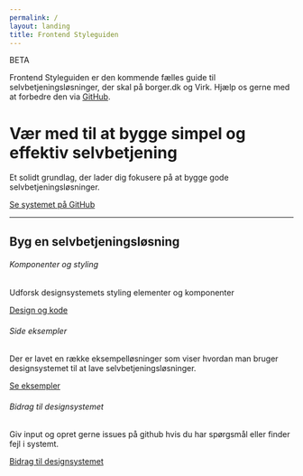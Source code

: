 ```yaml
---
permalink: /
layout: landing
title: Frontend Styleguiden
---
```


<div class="alert alert-info" role="alert" aria-label="Styleguiden er gået i beta">
  <div class="alert-body">
      <p class="alert-heading">BETA</p>
      <p class="alert-text">Frontend Styleguiden er den kommende fælles guide til selvbetjeningsløsninger, der skal på borger.dk og Virk. Hjælp os gerne med at forbedre den via <a href="https://github.com/FSGpilot/frontend-styleguide-components">GitHub</a>.</p>
  </div>
</div>

<div class="row mt-6">
  <div class="col-12 col-md-5">
    <h1>Vær med til at bygge simpel og effektiv selvbetjening</h1>
    <p class="font-lead">
      Et solidt grundlag, der lader dig fokusere på at bygge gode selvbetjeningsløsninger.
    </p>
    <a href="https://github.com/FSGpilot/frontend-styleguide-components" class="button button-secondary" role="button">
      Se systemet på GitHub
    </a>     
  </div>
  <div class="col-12 col-md-7">
    <div class="bg-alternative demo-img-placeholder-large mt-4 mt-md-0"></div>
  </div>
</div>
<hr class="my-6">
<h2>Byg en selvbetjeningsløsning</h2>
<div class="row">
  <div class="col-12 col-md-4">
    <div class="bg-alternative demo-img-placeholder"></div>
    <h6>Komponenter og styling</h6>
    <p>Udforsk designsystemets styling elementer og komponenter</p>
    <a href="{{ site.baseurl }}/designandcode/">Design og kode</a>
  </div>
  <div class="col-12 col-md-4 mt-6 mt-md-0">
    <div class="bg-alternative demo-img-placeholder"></div>
    <h6>Side eksempler</h6>
    <p>Der er lavet en række eksempelløsninger som viser hvordan man bruger designsystemet til at lave selvbetjeningsløsninger.</p>
    <a href="{{ site.baseurl }}/examples/">Se eksempler</a>
  </div>
  <div class="col-12 col-md-4 mt-6 mt-md-0">
    <div class="bg-alternative demo-img-placeholder"></div>
    <h6>Bidrag til designsystemet</h6>
    <p>Giv input og opret gerne issues på github hvis du har spørgsmål eller finder fejl i systemt.</p>
    <a href="https://github.com/FSGpilot/frontend-styleguide-components">Bidrag til designsystemet</a>
  </div>
</div>
